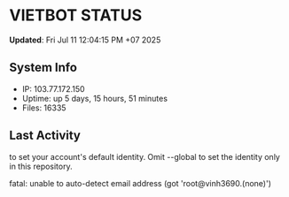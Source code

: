 # VIETBOT STATUS
**Updated**: Fri Jul 11 12:04:15 PM +07 2025

## System Info
- IP: 103.77.172.150
- Uptime: up 5 days, 15 hours, 51 minutes
- Files: 16335

## Last Activity

to set your account's default identity.
Omit --global to set the identity only in this repository.

fatal: unable to auto-detect email address (got 'root@vinh3690.(none)')
